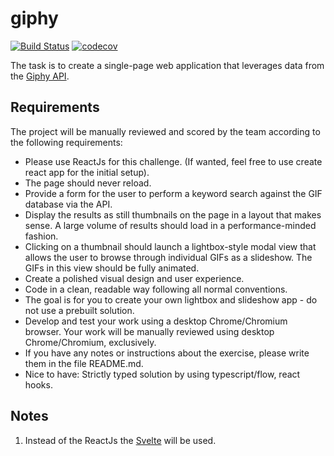 # giphy

[![Build Status](https://travis-ci.com/Dmitry-N-Medvedev/giphy.svg?branch=main)](https://travis-ci.com/Dmitry-N-Medvedev/giphy)
[![codecov](https://codecov.io/gh/Dmitry-N-Medvedev/giphy/branch/main/graph/badge.svg?token=XAUREOB4X3)](https://codecov.io/gh/Dmitry-N-Medvedev/giphy)

The task is to create a single-page web application that leverages data from the [Giphy API](https://github.com/Giphy/GiphyAPI ).

## Requirements

The project will be manually reviewed and scored by the team according to the following requirements:

* Please use ReactJs for this challenge. (If wanted, feel free to use create react app for the initial setup).
* The page should never reload.
* Provide a form for the user to perform a keyword search against the GIF database via the API.
* Display the results as still thumbnails on the page in a layout that makes sense. A large volume of results should load in a performance-minded fashion.
* Clicking on a thumbnail should launch a lightbox-style modal view that allows the user to browse through individual GIFs as a slideshow. The GIFs in this view should be fully animated.
* Create a polished visual design and user experience.
* Code in a clean, readable way following all normal conventions.
* The goal is for you to create your own lightbox and slideshow app - do not use a prebuilt solution.
* Develop and test your work using a desktop Chrome/Chromium browser. Your work will be manually reviewed using desktop Chrome/Chromium, exclusively.
* If you have any notes or instructions about the exercise, please write them in the file README.md.
* Nice to have: Strictly typed solution by using typescript/flow, react hooks.

## Notes

1. Instead of the ReactJs the [Svelte](https://svelte.dev/) will be used.

